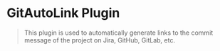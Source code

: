 <!-- Plugin description -->

# GitAutoLink Plugin

> This plugin is used to automatically generate links to the commit message of the project on Jira, GitHub, GitLab, etc.

<!-- Plugin description end -->